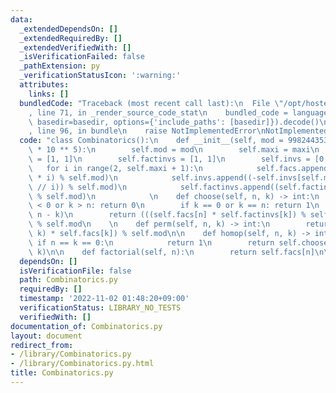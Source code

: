 ```yaml
---
data:
  _extendedDependsOn: []
  _extendedRequiredBy: []
  _extendedVerifiedWith: []
  _isVerificationFailed: false
  _pathExtension: py
  _verificationStatusIcon: ':warning:'
  attributes:
    links: []
  bundledCode: "Traceback (most recent call last):\n  File \"/opt/hostedtoolcache/Python/3.10.8/x64/lib/python3.10/site-packages/onlinejudge_verify/documentation/build.py\"\
    , line 71, in _render_source_code_stat\n    bundled_code = language.bundle(stat.path,\
    \ basedir=basedir, options={'include_paths': [basedir]}).decode()\n  File \"/opt/hostedtoolcache/Python/3.10.8/x64/lib/python3.10/site-packages/onlinejudge_verify/languages/python.py\"\
    , line 96, in bundle\n    raise NotImplementedError\nNotImplementedError\n"
  code: "class Combinatorics():\n    def __init__(self, mod = 998244353, maxi = 5\
    \ * 10 ** 5):\n        self.mod = mod\n        self.maxi = maxi\n        self.facs\
    \ = [1, 1]\n        self.factinvs = [1, 1]\n        self.invs = [0, 1]\n     \
    \   for i in range(2, self.maxi + 1):\n            self.facs.append((self.facs[-1]\
    \ * i) % self.mod)\n            self.invs.append((-self.invs[self.mod % i] * (self.mod\
    \ // i)) % self.mod)\n            self.factinvs.append((self.factinvs[-1] * self.invs[-1])\
    \ % self.mod)\n            \n    def choose(self, n, k) -> int:\n        if k\
    \ < 0 or k > n: return 0\n        if k == 0 or k == n: return 1\n        k = min(k,\
    \ n - k)\n        return (((self.facs[n] * self.factinvs[k]) % self.mod) * self.factinvs[n-k])\
    \ % self.mod\n    \n    def perm(self, n, k) -> int:\n        return (self.choose(n,\
    \ k) * self.facs[k]) % self.mod\n\n    def homop(self, n, k) -> int:\n       \
    \ if n == k == 0:\n            return 1\n        return self.choose(n + k - 1,\
    \ k)\n\n    def factorial(self, n):\n        return self.facs[n]\n\n\n\n\n"
  dependsOn: []
  isVerificationFile: false
  path: Combinatorics.py
  requiredBy: []
  timestamp: '2022-11-02 01:48:20+09:00'
  verificationStatus: LIBRARY_NO_TESTS
  verifiedWith: []
documentation_of: Combinatorics.py
layout: document
redirect_from:
- /library/Combinatorics.py
- /library/Combinatorics.py.html
title: Combinatorics.py
---
```

